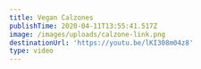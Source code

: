 ```yaml
---
title: Vegan Calzones
publishTime: 2020-04-11T13:55:41.517Z
image: /images/uploads/calzone-link.png
destinationUrl: 'https://youtu.be/lKI308m04z8'
type: video
---
```


